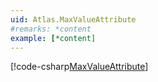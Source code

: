 ```yaml
---
uid: Atlas.MaxValueAttribute
#remarks: *content
example: [*content]
---
```

[!code-csharp[MaxValueAttribute](../../../Assets/Examples/Scripts/Runtime/Utils/Attributes/Example_MaxValueAttribute.cs)]
